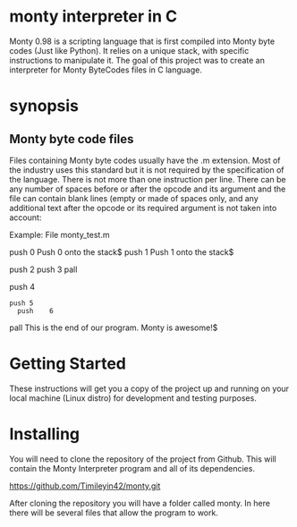 # monty interpreter in C

Monty 0.98 is a scripting language that is first compiled into Monty byte codes (Just like Python). It relies on a unique stack, with specific instructions to manipulate it. The goal of this project was to create an interpreter for Monty ByteCodes files in C language.

# synopsis

## Monty byte code files

Files containing Monty byte codes usually have the .m extension. Most of the industry uses this standard but it is not required by the specification of the language. There is not more than one instruction per line. There can be any number of spaces before or after the opcode and its argument and the file can contain blank lines (empty or made of spaces only, and any additional text after the opcode or its required argument is not taken into account:

Example:
File monty_test.m

push 0 Push 0 onto the stack$
push 1 Push 1 onto the stack$

push 2
  push 3
                   pall



push 4

    push 5
      push    6

pall This is the end of our program. Monty is awesome!$

# Getting Started
These instructions will get you a copy of the project up and running on your local machine (Linux distro) for development and testing purposes.

# Installing
You will need to clone the repository of the project from Github. This will contain the Monty Interpreter program and all of its dependencies.

https://github.com/Timileyin42/monty.git

After cloning the repository you will have a folder called monty. In here there will be several files that allow the program to work.
